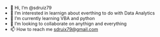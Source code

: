 - 👋 Hi, I’m @sdruiz79
- 👀 I’m interested in learnign about everthing to do with Data Analytics
- 🌱 I’m currently learning VBA and python
- 💞️ I’m looking to collaborate on anythign and everything
- 📫 How to reach me sdruix79@gmail.com

<!---
sdruiz79/sdruiz79 is a ✨ special ✨ repository because its `README.md` (this file) appears on your GitHub profile.
You can click the Preview link to take a look at your changes.
--->
